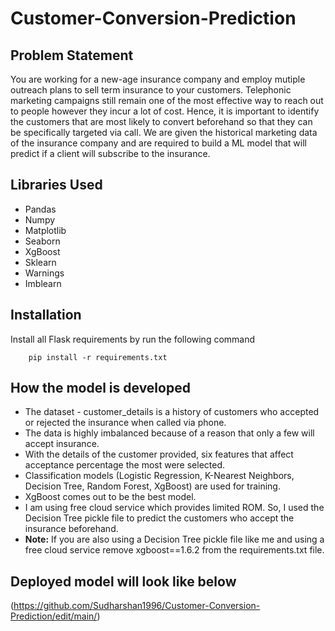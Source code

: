 # Customer-Conversion-Prediction

## Problem Statement
You are working for a new-age insurance company and employ mutiple outreach plans to sell term insurance to your customers. Telephonic marketing campaigns still remain one of the most effective way to reach out to people however they incur a lot of cost. Hence, it is important to identify the customers that are most likely to convert beforehand so that they can be specifically targeted via call. We are given the historical marketing data of the insurance company and are required to build a ML model that will predict if a client will subscribe to the insurance.

## Libraries Used
- Pandas
- Numpy
- Matplotlib
- Seaborn
- XgBoost
- Sklearn
- Warnings
- Imblearn

## Installation
Install all Flask requirements by run the following command
```
    pip install -r requirements.txt
```

## How the model is developed
- The dataset - customer_details is a history of customers who accepted or rejected the insurance when called via phone.
- The data is highly imbalanced because of a reason that only a few will accept insurance.
- With the details of the customer provided, six features that affect acceptance percentage the most were selected.
- Classification models (Logistic Regression, K-Nearest Neighbors, Decision Tree, Random Forest, XgBoost) are used for training.
- XgBoost comes out to be the best model.
- I am using free cloud service which provides limited ROM. So, I used the Decision Tree pickle file to predict the customers who accept the insurance beforehand.
- **Note:** If you are also using a Decision Tree pickle file like me and using a free cloud service remove xgboost==1.6.2 from the requirements.txt file.

## Deployed model will look like below
(https://github.com/Sudharshan1996/Customer-Conversion-Prediction/edit/main/)

